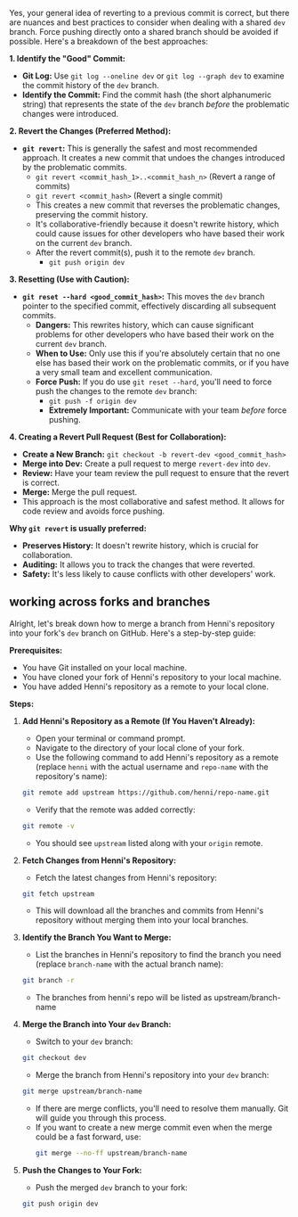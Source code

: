 Yes, your general idea of reverting to a previous commit is correct, but there are nuances and best practices to consider when dealing with a shared `dev` branch. Force pushing directly onto a shared branch should be avoided if possible. Here's a breakdown of the best approaches:

**1. Identify the "Good" Commit:**

* **Git Log:** Use `git log --oneline dev` or `git log --graph dev` to examine the commit history of the `dev` branch.
* **Identify the Commit:** Find the commit hash (the short alphanumeric string) that represents the state of the `dev` branch *before* the problematic changes were introduced.

**2. Revert the Changes (Preferred Method):**

* **`git revert`:** This is generally the safest and most recommended approach. It creates a new commit that undoes the changes introduced by the problematic commits.
    * `git revert <commit_hash_1>..<commit_hash_n>` (Revert a range of commits)
    * `git revert <commit_hash>` (Revert a single commit)
    * This creates a new commit that reverses the problematic changes, preserving the commit history.
    * It's collaborative-friendly because it doesn't rewrite history, which could cause issues for other developers who have based their work on the current `dev` branch.
    * After the revert commit(s), push it to the remote `dev` branch.
        * `git push origin dev`

**3. Resetting (Use with Caution):**

* **`git reset --hard <good_commit_hash>`:** This moves the `dev` branch pointer to the specified commit, effectively discarding all subsequent commits.
    * **Dangers:** This rewrites history, which can cause significant problems for other developers who have based their work on the current `dev` branch.
    * **When to Use:** Only use this if you're absolutely certain that no one else has based their work on the problematic commits, or if you have a very small team and excellent communication.
    * **Force Push:** If you do use `git reset --hard`, you'll need to force push the changes to the remote `dev` branch:
        * `git push -f origin dev`
        * **Extremely Important:** Communicate with your team *before* force pushing.

**4. Creating a Revert Pull Request (Best for Collaboration):**

* **Create a New Branch:** `git checkout -b revert-dev <good_commit_hash>`
* **Merge into Dev:** Create a pull request to merge `revert-dev` into `dev`.
* **Review:** Have your team review the pull request to ensure that the revert is correct.
* **Merge:** Merge the pull request.
* This approach is the most collaborative and safest method. It allows for code review and avoids force pushing.

**Why `git revert` is usually preferred:**

* **Preserves History:** It doesn't rewrite history, which is crucial for collaboration.
* **Auditing:** It allows you to track the changes that were reverted.
* **Safety:** It's less likely to cause conflicts with other developers' work.

## working across forks and branches
Alright, let's break down how to merge a branch from Henni's repository into your fork's `dev` branch on GitHub. Here's a step-by-step guide:

**Prerequisites:**

* You have Git installed on your local machine.
* You have cloned your fork of Henni's repository to your local machine.
* You have added Henni's repository as a remote to your local clone.

**Steps:**

1.  **Add Henni's Repository as a Remote (If You Haven't Already):**

    * Open your terminal or command prompt.
    * Navigate to the directory of your local clone of your fork.
    * Use the following command to add Henni's repository as a remote (replace `henni` with the actual username and `repo-name` with the repository's name):

    ```bash
    git remote add upstream https://github.com/henni/repo-name.git
    ```

    * Verify that the remote was added correctly:

    ```bash
    git remote -v
    ```

    * You should see `upstream` listed along with your `origin` remote.

2.  **Fetch Changes from Henni's Repository:**

    * Fetch the latest changes from Henni's repository:

    ```bash
    git fetch upstream
    ```

    * This will download all the branches and commits from Henni's repository without merging them into your local branches.

3.  **Identify the Branch You Want to Merge:**

    * List the branches in Henni's repository to find the branch you need (replace `branch-name` with the actual branch name):

    ```bash
    git branch -r
    ```
    * The branches from henni's repo will be listed as upstream/branch-name

4.  **Merge the Branch into Your `dev` Branch:**

    * Switch to your `dev` branch:

    ```bash
    git checkout dev
    ```

    * Merge the branch from Henni's repository into your `dev` branch:

    ```bash
    git merge upstream/branch-name
    ```

    * If there are merge conflicts, you'll need to resolve them manually. Git will guide you through this process.
    * If you want to create a new merge commit even when the merge could be a fast forward, use:
        ```bash
        git merge --no-ff upstream/branch-name
        ```

5.  **Push the Changes to Your Fork:**

    * Push the merged `dev` branch to your fork:

    ```bash
    git push origin dev
    ```
